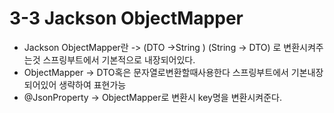# 3-3 Jackson ObjectMapper

* Jackson ObjectMapper란  -> (DTO ->String ) (String -> DTO) 로 변환시켜주는것 스프링부트에서 기본적으로 내장되어있다.
* ObjectMapper  -> DTO혹은 문자열로변환할때사용한다 스프링부트에서 기본내장되어있어 생략하여 표현가능
* @JsonProperty  -> ObjectMapper로 변환시 key명을 변환시켜준다.&#x20;

